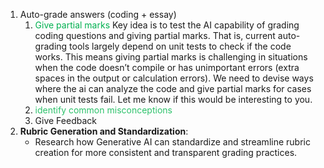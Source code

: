 1) Auto-grade answers (coding + essay) 
	1) <font color="#00b050">Give partial marks</font>
		Key idea is to test the AI capability of grading coding questions and giving partial marks. That is, current auto-grading tools largely depend on unit tests to check if the code works. This means giving partial marks is challenging in situations when the code doesn’t compile or has unimportant errors (extra spaces in the output or calculation errors). We need to devise ways where the ai can analyze the code and give partial marks for cases when unit tests fail. Let me know if this would be interesting to you.
	1) <font color="#2DC26B">identify common misconceptions</font>
	2) Give Feedback 
2) **Rubric Generation and Standardization**: 
	* Research how Generative AI can standardize and streamline rubric creation for more consistent and transparent grading practices.